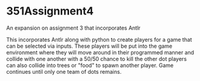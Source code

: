 # 351Assignment4
An expansion on assignment 3 that incorporates Antlr

This incorporates Antlr along with python to create players for a game that can be selected via inputs. These players will be put into the
game environment where they will move around in their programmed manner and collide with one another with a 50/50 chance to kill the other dot
players can also collide into trees or "food" to spawn another player. Game continues until only one team of dots remains. 
